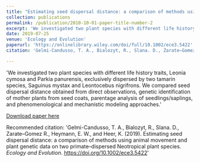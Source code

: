 ```yaml
---
title: "Estimating seed dispersal distance: a comparison of methods using animal movement and plant genetic data on two primate–dispersed Neotropical plant species"
collection: publications
permalink: /publication/2010-10-01-paper-title-number-2
excerpt: 'We investigated two plant species with different life history traits, Leonia cymosa and Parkia panurensis, exclusively dispersed by two tamarin species, Saguinus mystax and Leontocebus nigrifrons. We compared seed dispersal distance obtained from direct observations, genetic identification of mother plants from seed coats, parentage analysis of seedlings/saplings, and phenomenological and mechanistic modeling approaches.'
date: 2019-07-25
venue: 'Ecology and Evolution'
paperurl: 'https://onlinelibrary.wiley.com/doi/full/10.1002/ece3.5422'
citation: 'Gelmi-Candusso, T. A., Bialozyt, R., Slana. D., Zarate–Gomez R., Heymann, E. W., and Heer, K. (2019). Estimating seed dispersal distance: a comparison of methods using animal movement and plant genetic data on two primate–dispersed Neotropical plant species. <i>Ecology and Evolution</i>. https://doi.org/10.1002/ece3.5422'

---
```

'We investigated two plant species with different life history traits, Leonia cymosa and Parkia panurensis, exclusively dispersed by two tamarin species, Saguinus mystax and Leontocebus nigrifrons. We compared seed dispersal distance obtained from direct observations, genetic identification of mother plants from seed coats, parentage analysis of seedlings/saplings, and phenomenological and mechanistic modeling approaches.'

[Download paper here](https://onlinelibrary.wiley.com/doi/epdf/10.1002/ece3.5422)

Recommended citation: 'Gelmi-Candusso, T. A., Bialozyt, R., Slana. D., Zarate–Gomez R., Heymann, E. W., and Heer, K. (2019). Estimating seed dispersal distance: a comparison of methods using animal movement and plant genetic data on two primate–dispersed Neotropical plant species. <i>Ecology and Evolution</i>. https://doi.org/10.1002/ece3.5422'